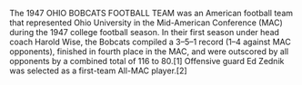 The 1947 OHIO BOBCATS FOOTBALL TEAM was an American football team that represented Ohio University in the Mid-American Conference (MAC) during the 1947 college football season. In their first season under head coach Harold Wise, the Bobcats compiled a 3–5–1 record (1–4 against MAC opponents), finished in fourth place in the MAC, and were outscored by all opponents by a combined total of 116 to 80.[1] Offensive guard Ed Zednik was selected as a first-team All-MAC player.[2]
